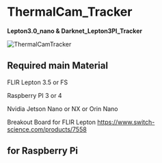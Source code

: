 # ThermalCam_Tracker
**Lepton3.0_nano &amp; Darknet_Lepton3PI_Tracker**

![ThermalCamTracker](https://github.com/wiwao/ThermalCam_Tracker/assets/10741255/df881bc8-a405-490f-85fc-ec7aa3a500c9)
## Required main Material
FLIR Lepton 3.5 or FS

Raspberry PI 3 or 4

Nvidia Jetson Nano or NX or Orin Nano

Breakout Board for FLIR Lepton
https://www.switch-science.com/products/7558

## for Raspberry Pi
